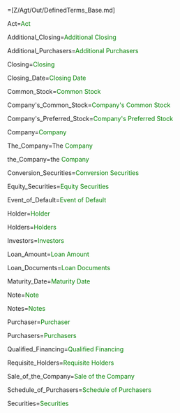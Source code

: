 =[Z/Agt/Out/DefinedTerms_Base.md]

Act=<font color="green">Act</font>

Additional_Closing=<font color="green">Additional Closing</font>

Additional_Purchasers=<font color="green">Additional Purchasers</font>

Closing=<font color="green">Closing</font>

Closing_Date=<font color="green">Closing Date</font>

Common_Stock=<font color="green">Common Stock</font>

Company's_Common_Stock=<font color="green">Company's Common Stock</font>

Company's_Preferred_Stock=<font color="green">Company's Preferred Stock</font>

Company=<font color="green">Company</font>

The_Company=The <font color="green">Company</font>

the_Company=the <font color="green">Company</font>

Conversion_Securities=<font color="green">Conversion Securities</font>

Equity_Securities=<font color="green">Equity Securities</font>

Event_of_Default=<font color="green">Event of Default</font>

Holder=<font color="green">Holder</font>

Holders=<font color="green">Holders</font>

Investors=<font color="green">Investors</font>

Loan_Amount=<font color="green">Loan Amount</font>

Loan_Documents=<font color="green">Loan Documents</font>

Maturity_Date=<font color="green">Maturity Date</font>

Note=<font color="green">Note</font>

Notes=<font color="green">Notes</font>

Purchaser=<font color="green">Purchaser</font>

Purchasers=<font color="green">Purchasers</font>

Qualified_Financing=<font color="green">Qualified Financing</font>

Requisite_Holders=<font color="green">Requisite Holders</font>

Sale_of_the_Company=<font color="green">Sale of the Company</font>

Schedule_of_Purchasers=<font color="green">Schedule of Purchasers</font>

Securities=<font color="green">Securities</font>
